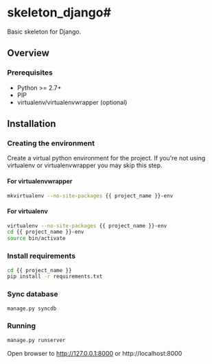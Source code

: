 # skeleton_django# 

Basic skeleton for Django.


## Overview ##

### Prerequisites ###

* Python >= 2.7+
* PIP
* virtualenv/virtualenvwrapper (optional)


## Installation ##

### Creating the environment ###
Create a virtual python environment for the project.
If you're not using virtualenv or virtualenvwrapper you may skip this step.

#### For virtualenvwrapper ####
```bash
mkvirtualenv --no-site-packages {{ project_name }}-env
```

#### For virtualenv ####
```bash
virtualenv --no-site-packages {{ project_name }}-env
cd {{ project_name }}-env
source bin/activate
```

### Install requirements ###

```bash
cd {{ project_name }}
pip install -r requirements.txt
```
    

### Sync database ###

```bash
manage.py syncdb
```
    
    
### Running ###
    
```bash
manage.py runserver
```
    

Open browser to http://127.0.0.1:8000 or http://localhost:8000
